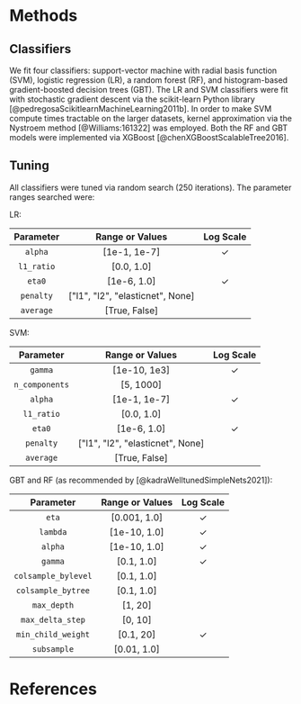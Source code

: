 # Methods

## Classifiers

We fit four classifiers: support-vector machine with radial basis function
(SVM), logistic regression (LR), a random forest (RF), and histogram-based gradient-boosted
decision trees (GBT). The LR and SVM classifiers were fit with stochastic
gradient descent via the scikit-learn Python library
[@pedregosaScikitlearnMachineLearning2011b]. In order to make SVM compute times
tractable on the larger datasets, kernel approximation via the Nystroem method
[@Williams:161322] was employed. Both the RF and GBT models were implemented via XGBoost [@chenXGBoostScalableTree2016].



## Tuning
All classifiers were tuned via random search (250 iterations). The
parameter ranges searched were:

LR:

| Parameter  |         Range or Values          | Log Scale |
|:----------:|:--------------------------------:|:---------:|
|  `alpha`   |           [1e-1, 1e-7]           |     ✓     |
| `l1_ratio` |            [0.0, 1.0]            |           |
|   `eta0`   |           [1e-6, 1.0]            |     ✓     |
| `penalty`  | ["l1", "l2", "elasticnet", None] |           |
| `average`  |          [True, False]           |           |

SVM:

|   Parameter    |         Range or Values          | Log Scale |
|:--------------:|:--------------------------------:|:---------:|
|    `gamma`     |           [1e-10, 1e3]           |     ✓     |
| `n_components` |            [5, 1000]             |           |
|    `alpha`     |           [1e-1, 1e-7]           |     ✓     |
|   `l1_ratio`   |            [0.0, 1.0]            |           |
|     `eta0`     |           [1e-6, 1.0]            |     ✓     |
|   `penalty`    | ["l1", "l2", "elasticnet", None] |           |
|   `average`    |          [True, False]           |           |

GBT and RF (as recommended by [@kadraWelltunedSimpleNets2021]):

|      Parameter      | Range or Values | Log Scale |
|:-------------------:|:---------------:|:---------:|
|        `eta`        |  [0.001, 1.0]   |     ✓     |
|      `lambda`       |  [1e-10, 1.0]   |     ✓     |
|       `alpha`       |  [1e-10, 1.0]   |     ✓     |
|       `gamma`       |   [0.1, 1.0]    |     ✓     |
| `colsample_bylevel` |   [0.1, 1.0]    |           |
| `colsample_bytree`  |   [0.1, 1.0]    |           |
|     `max_depth`     |     [1, 20]     |           |
|  `max_delta_step`   |     [0, 10]     |           |
| `min_child_weight`  |    [0.1, 20]    |     ✓     |
|     `subsample`     |   [0.01, 1.0]   |           |




# References